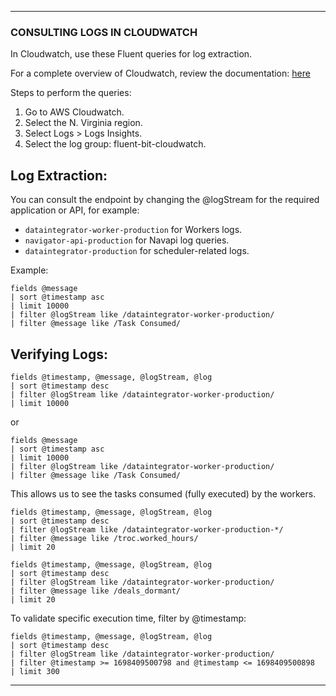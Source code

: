 

---

### CONSULTING LOGS IN CLOUDWATCH
In Cloudwatch, use these Fluent queries for log extraction.

For a complete overview of Cloudwatch, review the documentation: [here](https://docs.aws.amazon.com/AmazonCloudWatch/latest/monitoring/WhatIsCloudWatch.html)

Steps to perform the queries:
 1. Go to AWS Cloudwatch.
 2. Select the N. Virginia region.
 3. Select Logs > Logs Insights.
 4. Select the log group: fluent-bit-cloudwatch.
 
## Log Extraction:

 You can consult the endpoint by changing the @logStream for the required application or API, for example:

- `dataintegrator-worker-production` for Workers logs.
- `navigator-api-production` for Navapi log queries.
- `dataintegrator-production` for scheduler-related logs.
 
Example:
```plaintext
fields @message 
| sort @timestamp asc
| limit 10000
| filter @logStream like /dataintegrator-worker-production/ 
| filter @message like /Task Consumed/
```

## Verifying Logs:

```plaintext
fields @timestamp, @message, @logStream, @log
| sort @timestamp desc
| filter @logStream like /dataintegrator-worker-production/
| limit 10000
```

or 

```plaintext
fields @message 
| sort @timestamp asc
| limit 10000
| filter @logStream like /dataintegrator-worker-production/ 
| filter @message like /Task Consumed/
```

This allows us to see the tasks consumed (fully executed) by the workers.

```plaintext
fields @timestamp, @message, @logStream, @log
| sort @timestamp desc
| filter @logStream like /dataintegrator-worker-production-*/
| filter @message like /troc.worked_hours/
| limit 20
```

```plaintext
fields @timestamp, @message, @logStream, @log
| sort @timestamp desc
| filter @logStream like /dataintegrator-worker-production/
| filter @message like /deals_dormant/
| limit 20
```

To validate specific execution time, filter by @timestamp:

```plaintext
fields @timestamp, @message, @logStream, @log
| sort @timestamp desc
| filter @logStream like /dataintegrator-worker-production/
| filter @timestamp >= 1698409500798 and @timestamp <= 1698409500898
| limit 300
```

---